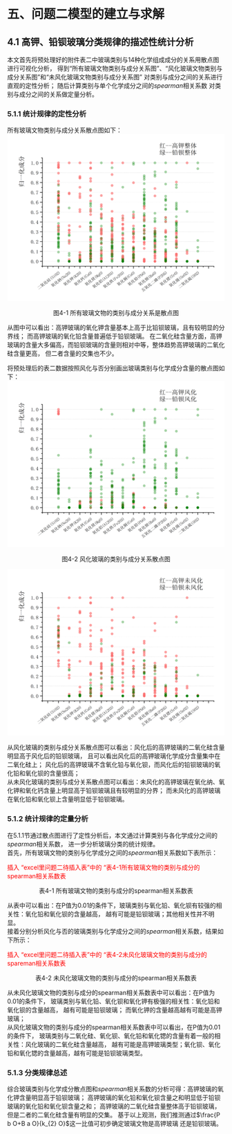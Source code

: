 <style>
    .red{
        color:red;
    }
</style>

# 五、问题二模型的建立与求解
## 4.1 高钾、铅钡玻璃分类规律的描述性统计分析
本文首先将预处理好的附件表二中玻璃类别与14种化学组成成分的关系用散点图进行可视化分析，
得到“所有玻璃文物类别与成分关系图”、“风化玻璃文物类别与成分关系图”和“未风化玻璃文物类别与成分关系图”
对类别与成分之间的关系进行直观的定性分析； 随后计算类别与单个化学成分之间的$spearman$相关系数
对类别与成分之间的关系做定量分析。
### 5.1.1 统计规律的定性分析
所有玻璃文物类别与成分关系散点图如下：
![](../graph/成分分析/类别成分分析.png)
<center>图4-1 所有玻璃文物的类别与成分关系是散点图</center>

从图中可以看出：高钾玻璃的氧化钾含量基本上高于比铅钡玻璃，且有较明显的分界线；
而高钾玻璃的氧化铅含量普遍低于铅钡玻璃。
在二氧化硅含量方面，高钾玻璃的含量大多偏高，而铅钡玻璃的含量则相对中等，整体趋势高钾玻璃的二氧化硅含量更高，
但二者含量的交集也不少。

将预处理后的表二数据按照风化与否分别画出玻璃类别与化学成分含量的散点图如下：
![](../graph/成分分析/风化类别分析.png)
<center>图4-2 风化玻璃的类别与成分关系散点图</center>

![](../graph/成分分析/未风化类别分析.png)

从风化玻璃的类别与成分关系散点图可以看出：风化后的高钾玻璃的二氧化硅含量明显高于风化后的铅钡玻璃，
且可以看出风化后的高钾玻璃化学成分含量集中在二氧化硅上；
风化后的高钾玻璃不含氧化铅与氧化钡，而风化后的铅钡玻璃的氧化铅和氧化钡的含量很高；</br>
从未风化玻璃的类别与成分关系散点图可以看出：未风化的高钾玻璃在氧化纳、氧化钾和氧化钙含量上明显高于铅钡玻璃且有较明显的分界；
而未风化的高钾玻璃在氧化铅和氧化钡上含量明显低于铅钡玻璃。

### 5.1.2 统计规律的定量分析
在5.1.1节通过散点图进行了定性分析后，本文通过计算类别与各化学成分之间的$spearman$相关系数，
进一步分析玻璃分类的统计规律。</br>
首先，所有玻璃文物的类别与化学成分之间的$spearman$相关系数如下表所示：
<p class=red>插入 “excel里问题二待插入表”中的 “表4-1所有玻璃文物的类别与成分的spearman相关系数表 </p>
<center>表4-1 所有玻璃文物的类别与成分的spearman相关系数表</center>

从表中可以看出：在P值为0.01的条件下，玻璃类别与氧化铅、氧化钡有较强的相关性：氧化铅和氧化钡的含量越高，
越有可能是铅钡玻璃；其他相关性并不明显。  
接着分别分析风化与否的玻璃类别与化学成分之间的$spearman$相关系数，结果如下所示：
<p class=red>插入 “excel里问题二待插入表”中的 “表4-2未风化玻璃文物的类别与成分的spareman相关系数表 </p>
<center>表4-2 未风化玻璃文物的类别与成分的spearman相关系数表</center>


从未风化玻璃文物的类别与成分的spearman相关系数表中可以看出：在P值为0.01的条件下，
玻璃类别与氧化铅、氧化钡和氧化钾有极强的相关性：氧化铅和氧化钡的含量越高， 越有可能是铅钡玻璃；
而氧化钾的含量越高越有可能是高钾玻璃；</br>
从风化玻璃文物的类别与成分的spearman相关系数表中可以看出，在P值为0.01的条件下，
玻璃类别与二氧化硅、氧化钡、氧化铅和氧化锶的含量有着一般的相关性：风化玻璃的二氧化硅含量越高，
越有可能是高钾玻璃类型；氧化钡、氧化铅和氧化锶的含量越高，越有可能是铅钡玻璃类型。  
### 5.1.3 分类规律总述
综合玻璃类别与化学成分散点图和$spearman$相关系数的分析可得：高钾玻璃的氧化钾含量明显高于铅钡玻璃；
高钾玻璃的氧化铅和氧化钡含量之和明显低于铅钡玻璃的氧化铅和氧化钡含量之和；
高钾玻璃的二氧化硅含量整体高于铅钡玻璃，但是二者的二氧化硅含量有明显的交集。
基于以上观测，我们推测通过$\frac{P b O+B a O}{k_{2} O}$这一比值可初步确定玻璃文物是高钾玻璃
还是铅钡玻璃。